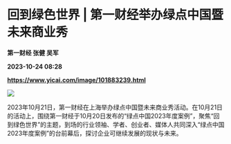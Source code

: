# 回到绿色世界 | 第一财经举办绿点中国暨未来商业秀
**第一财经 张健 吴军**

**2023-10-24 08:28**

**https://www.yicai.com/image/101883239.html**

![](https://imgcdn.yicai.com/uppics/slides/2023/10/b8854bdf5b919356b86f5295580434d6.jpg)

2023年10月21日，第一财经在上海举办绿点中国暨未来商业秀活动。在10月21日的活动上，围绕第一财经于10月20日发布的“绿点中国2023年度案例”，聚焦“回到绿色世界”的主题，到场的行业领袖、学者、创业者、媒体人共同深入“绿点中国2023年度案例”的台前幕后，探讨企业可继续发展的现状与未来。